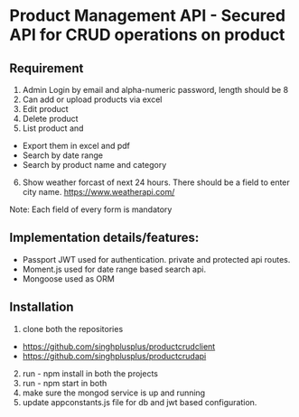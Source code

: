 # Product Management API - Secured API for CRUD operations on product

## Requirement
1) Admin Login by email and alpha-numeric password, length should be 8
2) Can add or upload products via excel
3) Edit product
4) Delete product
5) List product and
- Export them in excel and pdf
- Search by date range
- Search by product name and category
6) Show weather forcast of next 24 hours. There should be a field to enter city name.
https://www.weatherapi.com/

Note: Each field of every form is mandatory

## Implementation details/features:
- Passport JWT used for authentication. private and protected api routes.
- Moment.js used for date range based search api.
- Mongoose used as ORM

## Installation
1) clone both the repositories
- https://github.com/singhplusplus/productcrudclient
- https://github.com/singhplusplus/productcrudapi
2) run - npm install in both the projects
3) run - npm start in both
4) make sure the mongod service is up and running
5) update appconstants.js file for db and jwt based configuration.
